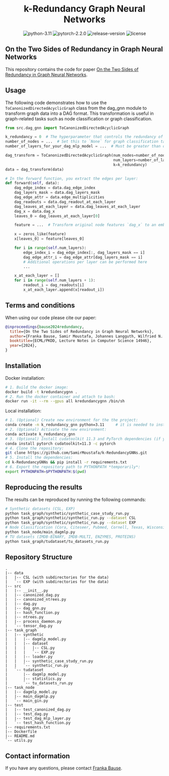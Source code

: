 # 
<div align="center">

<h1> k-Redundancy Graph Neural Networks </h1>

![python-3.11](https://img.shields.io/badge/python-3.10%2B-blue)
![pytorch-2.2.0](https://img.shields.io/badge/torch-1.13.1-orange)
![release-version](https://img.shields.io/badge/release-0.1-green)
![license](https://img.shields.io/badge/license-GPL%202-red)
</div>


## On the Two Sides of Redundancy in Graph Neural Networks
This repository contains the code for paper [On the Two Sides of Redundancy in Graph Neural Networks](https://link.springer.com/chapter/10.1007/978-3-031-70365-2_22).

## Usage

The following code demonstrates how to use the `ToCanonizedDirectedAcyclicGraph` class from the dag_gnn module to transform graph data into a DAG format.
This transformation is useful in graph-related tasks such as node classification or graph classification.

```python
from src.dag_gnn import ToCanonizedDirectedAcyclicGraph

k_redundancy = 0  # The hyperparameter that controls the redundancy of the graph
number_of_nodes = ...  # Set this to `None` for graph classification tasks
number_of_layers_for_your_dag_mlp_model = ...  # Must be greater than or equal to 1

dag_transform = ToCanonizedDirectedAcyclicGraph(num_nodes=number_of_nodes,
                                                num_layers=number_of_layers_for_your_dag_mlp_model,
                                                k=k_redundancy)
data = dag_transform(data)

# In the forward function, you extract the edges per layer:
def forward(self, data):
    dag_edge_index = data.dag_edge_index
    dag_layers_mask = data.dag_layers_mask
    dag_edge_attr = data.edge_multiplicities
    dag_readouts = data.dag_readout_at_each_layer
    dag_leaves_at_each_layer = data.dag_leaves_at_each_layer
    dag_x = data.dag_x
    leaves_0 = dag_leaves_at_each_layer[0]

    feature = ...  # Transform original node features `dag_x` to an embedding space

    x = zeros_like(feature)
    x[leaves_0] = feature[leaves_0]

    for i in range(self.num_layers):
        edge_index_i = dag_edge_index[:, dag_layers_mask == i]
        dag_edge_attr_i = dag_edge_attr[dag_layers_mask == i]
        # Additional operations per layer can be performed here
        ...

    x_at_each_layer = []
    for i in range(self.num_layers + 1):
        readout_i = dag_readouts[i]
        x_at_each_layer.append(x[readout_i])


```

## Terms and conditions
When using our code please cite our paper:

```bibtex
@inproceedings{bause2024redundancy,
  title={On the Two Sides of Redundancy in Graph Neural Networks},
  author={Franka Bause, Samir Moustafa, Johannes Langguth, Wilfried N. Gansterer, and Nils M. Kriege},
  booktitle={ECML/PKDD, Lecture Notes in Computer Science 14946},
  year={2024},
}
```


## Installation
Docker installation:
```bash
# 1. Build the docker image:
docker build -t kredundancygnn .
# 2. Run the docker container and attach to bash:
docker run -it --rm --gpus all kredundancygnn /bin/sh
```

Local installation:
```bash
# 1. (Optional) Create new environment for the the project:
conda create -n k_redundancy_gnn python=3.11     # it is needed to install python 3.10
# 2. (Optional) Activate the new environment:
conda activate k_redundancy_gnn
# 3. (Optional) Install cudatoolkit 11.3 and PyTorch dependencies (if you have GPU, otherwise skip this step):
conda install pytorch cudatoolkit=11.3 -c pytorch
# 4. Clone the repository:
git clone https://github.com/SamirMoustafa/k-RedundancyGNNs.git
# 5. Install the dependencies:
cd k-RedundancyGNNs && pip install -r requirements.txt
# 6. Export the repository path to PYTHONPATH *temporarily*:
export PYTHONPATH=$PYTHONPATH:$(pwd)
```

## Reproducing the results
The results can be reproduced by running the following commands:
```bash
# Synthetic datasets (CSL, EXP)
python task_graph/synthetic/synthetic_case_study_run.py
python task_graph/synthetic/synthetic_run.py --dataset CSL
python task_graph/synthetic/synthetic_run.py --dataset EXP
# Node Classification (Cora, Citeseer, Pubmed, Cornell, Texas, Wisconsin)
python task_node/main_dagmlp.py
# TU datasets (IMDB-BINARY, IMDB-MULTI, ENZYMES, PROTEINS)
python task_graph/tudataset/tu_datasets_run.py
```


## Repository Structure
```tree
.
|-- data
|   |-- CSL (with subdirectories for the data)
|   `-- EXP (with subdirectories for the data)
|-- src
|   |-- __init__.py
|   |-- canonized_dag.py
|   |-- canonized_ntrees.py
|   |-- dag.py
|   |-- dag_gnn.py
|   |-- hash_function.py
|   |-- ntrees.py
|   |-- process_daemon.py
|   `-- tensor_dag.py
|-- task_graph
|   |-- synthetic
|   |   |-- dagmlp_model.py
|   |   |-- dataset
|   |   |   |-- CSL.py
|   |   |   `-- EXP.py
|   |   |-- loader.py
|   |   |-- synthetic_case_study_run.py
|   |   `-- synthetic_run.py
|   `-- tudataset
|       |-- dagmlp_model.py
|       |-- statistics.py
|       `-- tu_datasets_run.py
|-- task_node
|   |-- dagmlp_model.py
|   |-- main_dagmlp.py
|   `-- main_gin.py
|-- test
|   |-- test_canonized_dag.py
|   |-- test_dag.py
|   |-- test_dag_mlp_layer.py
|   `-- test_hash_function.py
|-- requirements.txt
|-- Dockerfile
|-- README.md
`-- utils.py
```


## Contact information
If you have any questions, please contact [Franka Bause](https://dm.cs.univie.ac.at/team/person/112939/).
